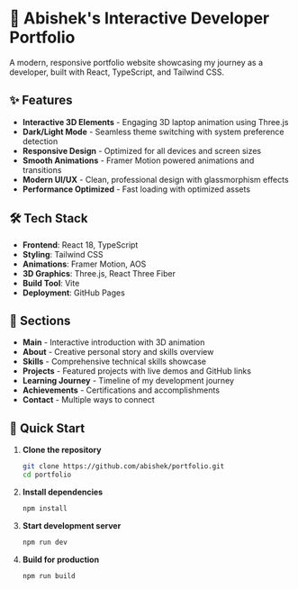 # 🚀 Abishek's Interactive Developer Portfolio

A modern, responsive portfolio website showcasing my journey as a developer, built with React, TypeScript, and Tailwind CSS.

## ✨ Features

- **Interactive 3D Elements** - Engaging 3D laptop animation using Three.js
- **Dark/Light Mode** - Seamless theme switching with system preference detection
- **Responsive Design** - Optimized for all devices and screen sizes
- **Smooth Animations** - Framer Motion powered animations and transitions
- **Modern UI/UX** - Clean, professional design with glassmorphism effects
- **Performance Optimized** - Fast loading with optimized assets

## 🛠️ Tech Stack

- **Frontend**: React 18, TypeScript
- **Styling**: Tailwind CSS
- **Animations**: Framer Motion, AOS
- **3D Graphics**: Three.js, React Three Fiber
- **Build Tool**: Vite
- **Deployment**: GitHub Pages

## 📱 Sections

- **Main** - Interactive introduction with 3D animation
- **About** - Creative personal story and skills overview
- **Skills** - Comprehensive technical skills showcase
- **Projects** - Featured projects with live demos and GitHub links
- **Learning Journey** - Timeline of my development journey
- **Achievements** - Certifications and accomplishments
- **Contact** - Multiple ways to connect

## 🚀 Quick Start

1. **Clone the repository**
   ```bash
   git clone https://github.com/abishek/portfolio.git
   cd portfolio
   ```

2. **Install dependencies**
   ```bash
   npm install
   ```

3. **Start development server**
   ```bash
   npm run dev
   ```

4. **Build for production**
   ```bash
   npm run build
   ```

